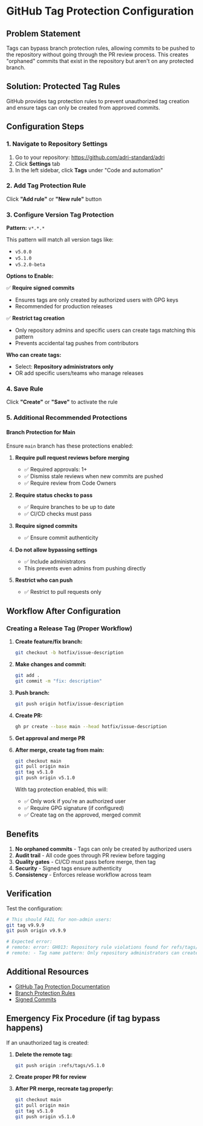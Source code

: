# GitHub Tag Protection Configuration

## Problem Statement

Tags can bypass branch protection rules, allowing commits to be pushed to the repository without going through the PR review process. This creates "orphaned" commits that exist in the repository but aren't on any protected branch.

## Solution: Protected Tag Rules

GitHub provides tag protection rules to prevent unauthorized tag creation and ensure tags can only be created from approved commits.

## Configuration Steps

### 1. Navigate to Repository Settings

1. Go to your repository: https://github.com/adri-standard/adri
2. Click **Settings** tab
3. In the left sidebar, click **Tags** under "Code and automation"

### 2. Add Tag Protection Rule

Click **"Add rule"** or **"New rule"** button

### 3. Configure Version Tag Protection

**Pattern:** `v*.*.*`

This pattern will match all version tags like:
- `v5.0.0`
- `v5.1.0`
- `v5.2.0-beta`

**Options to Enable:**

✅ **Require signed commits**
- Ensures tags are only created by authorized users with GPG keys
- Recommended for production releases

✅ **Restrict tag creation**
- Only repository admins and specific users can create tags matching this pattern
- Prevents accidental tag pushes from contributors

**Who can create tags:**
- Select: **Repository administrators only**
- OR add specific users/teams who manage releases

### 4. Save Rule

Click **"Create"** or **"Save"** to activate the rule

### 5. Additional Recommended Protections

#### Branch Protection for Main

Ensure `main` branch has these protections enabled:

1. **Require pull request reviews before merging**
   - ✅ Required approvals: 1+
   - ✅ Dismiss stale reviews when new commits are pushed
   - ✅ Require review from Code Owners

2. **Require status checks to pass**
   - ✅ Require branches to be up to date
   - ✅ CI/CD checks must pass

3. **Require signed commits**
   - ✅ Ensure commit authenticity

4. **Do not allow bypassing settings**
   - ✅ Include administrators
   - This prevents even admins from pushing directly

5. **Restrict who can push**
   - ✅ Restrict to pull requests only

## Workflow After Configuration

### Creating a Release Tag (Proper Workflow)

1. **Create feature/fix branch:**
   ```bash
   git checkout -b hotfix/issue-description
   ```

2. **Make changes and commit:**
   ```bash
   git add .
   git commit -m "fix: description"
   ```

3. **Push branch:**
   ```bash
   git push origin hotfix/issue-description
   ```

4. **Create PR:**
   ```bash
   gh pr create --base main --head hotfix/issue-description
   ```

5. **Get approval and merge PR**

6. **After merge, create tag from main:**
   ```bash
   git checkout main
   git pull origin main
   git tag v5.1.0
   git push origin v5.1.0
   ```

   With tag protection enabled, this will:
   - ✅ Only work if you're an authorized user
   - ✅ Require GPG signature (if configured)
   - ✅ Create tag on the approved, merged commit

## Benefits

1. **No orphaned commits** - Tags can only be created by authorized users
2. **Audit trail** - All code goes through PR review before tagging
3. **Quality gates** - CI/CD must pass before merge, then tag
4. **Security** - Signed tags ensure authenticity
5. **Consistency** - Enforces release workflow across team

## Verification

Test the configuration:

```bash
# This should FAIL for non-admin users:
git tag v9.9.9
git push origin v9.9.9

# Expected error:
# remote: error: GH013: Repository rule violations found for refs/tags/v9.9.9
# remote: - Tag name pattern: Only repository administrators can create tags matching this pattern
```

## Additional Resources

- [GitHub Tag Protection Documentation](https://docs.github.com/en/repositories/managing-your-repositorys-settings-and-features/managing-repository-settings/configuring-tag-protection-rules)
- [Branch Protection Rules](https://docs.github.com/en/repositories/configuring-branches-and-merges-in-your-repository/managing-protected-branches/about-protected-branches)
- [Signed Commits](https://docs.github.com/en/authentication/managing-commit-signature-verification/about-commit-signature-verification)

## Emergency Fix Procedure (if tag bypass happens)

If an unauthorized tag is created:

1. **Delete the remote tag:**
   ```bash
   git push origin :refs/tags/v5.1.0
   ```

2. **Create proper PR for review**

3. **After PR merge, recreate tag properly:**
   ```bash
   git checkout main
   git pull origin main
   git tag v5.1.0
   git push origin v5.1.0
